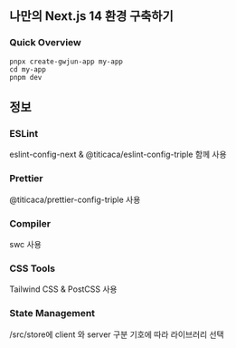 ## 나만의 Next.js 14 환경 구축하기

### Quick Overview

```
pnpx create-gwjun-app my-app
cd my-app
pnpm dev
```

## 정보

### ESLint

eslint-config-next & @titicaca/eslint-config-triple 함께 사용

### Prettier

@titicaca/prettier-config-triple 사용

### Compiler

swc 사용

### CSS Tools

Tailwind CSS & PostCSS 사용

### State Management

/src/store에 client 와 server 구분
기호에 따라 라이브러리 선택

